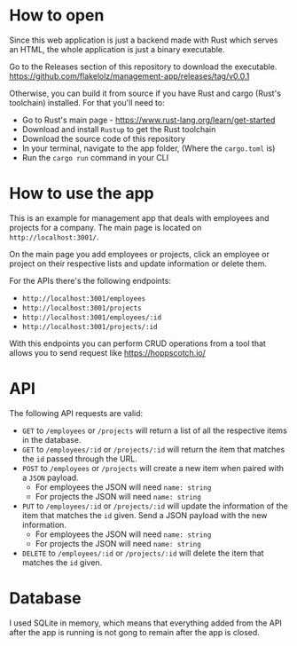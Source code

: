# How to open

Since this web application is just a backend made with Rust which serves an HTML, the whole application is just a binary executable.

Go to the Releases section of this repository to download the executable.
https://github.com/flakelolz/management-app/releases/tag/v0.0.1

Otherwise, you can build it from source if you have Rust and cargo (Rust's toolchain) installed. For that you'll need to:
- Go to Rust's main page - https://www.rust-lang.org/learn/get-started
- Download and install `Rustup` to get the Rust toolchain
- Download the source code of this repository
- In your terminal, navigate to the app folder, (Where the `cargo.toml` is)
- Run the `cargo run` command in your CLI

# How to use the app

This is an example for management app that deals with employees and projects for a company. The main page is located on `http://localhost:3001/`. 

On the main page you add employees or projects, click an employee or project on their respective lists and update information or delete them.

For the APIs there's the following endpoints:
- `http://localhost:3001/employees`
- `http://localhost:3001/projects`
- `http://localhost:3001/employees/:id`
- `http://localhost:3001/projects/:id`

With this endpoints you can perform CRUD operations from a tool that allows you to send request like https://hoppscotch.io/

# API

The following API requests are valid:
- `GET` to `/employees` or `/projects` will return a list of all the respective items in the database.
- `GET` to `/employees/:id` or `/projects/:id` will return the item that matches the `id` passed through the URL.
- `POST` to `/employees` or `/projects` will create a new item when paired with a `JSON` payload.
	- For employees the JSON will need `name: string`
	- For projects the JSON will need `name: string`
- `PUT` to `/employees/:id` or `/projects/:id` will update the information of the item that matches the `id` given. Send a JSON payload with the new information.
	- For employees the JSON will need `name: string`
	- For projects the JSON will need `name: string`
- `DELETE` to `/employees/:id` or `/projects/:id` will delete the item that matches the `id` given.

# Database

I used SQLite in memory, which means that everything added from the API after the app is running is not gong to remain after the app is closed. 

